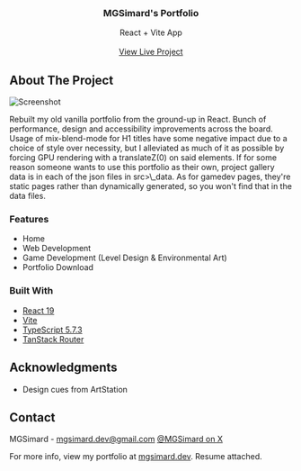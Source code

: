 <br/>
<div align="center">

<h3 align="center">MGSimard's Portfolio</h3>
<p align="center">
React + Vite App
<br/>
<br/>
<a href="https://mgsimard.dev/">View Live Project</a>
</p>
</div>

## About The Project

![Screenshot](https://i.imgur.com/LQ2s3qQ.jpeg)

Rebuilt my old vanilla portfolio from the ground-up in React. Bunch of performance, design and accessibility improvements across the board. Usage of mix-blend-mode for H1 titles have some negative impact due to a choice of style over necessity, but I alleviated as much of it as possible by forcing GPU rendering with a translateZ(0) on said elements. If for some reason someone wants to use this portfolio as their own, project gallery data is in each of the json files in src>\\\_data. As for gamedev pages, they're static pages rather than dynamically generated, so you won't find that in the data files.

### Features

- Home
- Web Development
- Game Development (Level Design & Environmental Art)
- Portfolio Download

### Built With

- [React 19](https://react.dev/)
- [Vite](https://vite.dev/)
- [TypeScript 5.7.3](https://www.typescriptlang.org/)
- [TanStack Router](https://tanstack.com/router/latest/)

## Acknowledgments

- Design cues from ArtStation

## Contact

MGSimard - mgsimard.dev@gmail.com
[@MGSimard on X](https://x.com/MGSimard)

For more info, view my portfolio at [mgsimard.dev](https://mgsimard.dev). Resume attached.
